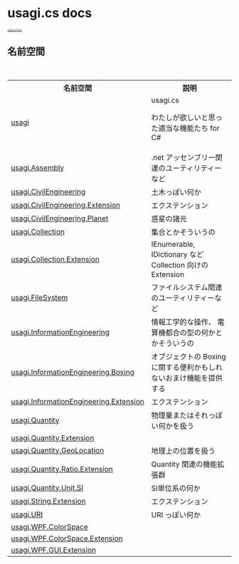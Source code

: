 # usagi.cs docs

<div style="font-size:30%"><a href="https://github.com/usagi/usagi.cs/blob/master/docs/Home.md">≪Back to Home</a></div> 


## 名前空間
&nbsp;<table><tr><th>名前空間</th><th>説明</th></tr><tr><td><a href="N_usagi.md">usagi</a></td><td>
usagi.cs 

わたしが欲しいと思った適当な機能たち for C#</td></tr><tr><td><a href="N_usagi_Assembly.md">usagi.Assembly</a></td><td>
.net アッセンブリー関連のユーティリティーなど</td></tr><tr><td><a href="N_usagi_CivilEngineering.md">usagi.CivilEngineering</a></td><td>
土木っぽい何か</td></tr><tr><td><a href="N_usagi_CivilEngineering_Extension.md">usagi.CivilEngineering.Extension</a></td><td>
エクステンション</td></tr><tr><td><a href="N_usagi_CivilEngineering_Planet.md">usagi.CivilEngineering.Planet</a></td><td>
惑星の諸元</td></tr><tr><td><a href="N_usagi_Collection.md">usagi.Collection</a></td><td>
集合とかそういうの</td></tr><tr><td><a href="N_usagi_Collection_Extension.md">usagi.Collection.Extension</a></td><td>
IEnumerable, IDictionary など Collection 向けの Extension</td></tr><tr><td><a href="N_usagi_FileSystem.md">usagi.FileSystem</a></td><td>
ファイルシステム関連のユーティリティーなど</td></tr><tr><td><a href="N_usagi_InformationEngineering.md">usagi.InformationEngineering</a></td><td>
情報工学的な操作、 電算機都合の型の何かとかそういうの</td></tr><tr><td><a href="N_usagi_InformationEngineering_Boxing.md">usagi.InformationEngineering.Boxing</a></td><td>
オブジェクトの Boxing に関する便利かもしれないおまけ機能を提供する</td></tr><tr><td><a href="N_usagi_InformationEngineering_Extension.md">usagi.InformationEngineering.Extension</a></td><td>
エクステンション</td></tr><tr><td><a href="N_usagi_Quantity.md">usagi.Quantity</a></td><td>
物理量またはそれっぽい何かを扱う</td></tr><tr><td><a href="N_usagi_Quantity_Extension.md">usagi.Quantity.Extension</a></td><td></td></tr><tr><td><a href="N_usagi_Quantity_GeoLocation.md">usagi.Quantity.GeoLocation</a></td><td>
地理上の位置を扱う</td></tr><tr><td><a href="N_usagi_Quantity_Ratio_Extension.md">usagi.Quantity.Ratio.Extension</a></td><td>
Quantity 関連の機能拡張群</td></tr><tr><td><a href="N_usagi_Quantity_Unit_SI.md">usagi.Quantity.Unit.SI</a></td><td>
SI単位系の何か</td></tr><tr><td><a href="N_usagi_String_Extension.md">usagi.String.Extension</a></td><td>
エクステンション</td></tr><tr><td><a href="N_usagi_URI.md">usagi.URI</a></td><td>
URI っぽい何か</td></tr><tr><td><a href="N_usagi_WPF_ColorSpace.md">usagi.WPF.ColorSpace</a></td><td></td></tr><tr><td><a href="N_usagi_WPF_ColorSpace_Extension.md">usagi.WPF.ColorSpace.Extension</a></td><td></td></tr><tr><td><a href="N_usagi_WPF_GUI_Extension.md">usagi.WPF.GUI.Extension</a></td><td></td></tr></table>&nbsp;

